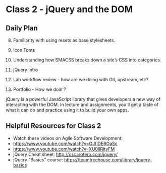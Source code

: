 # Class 2 - jQuery and the DOM

## Daily Plan

8. Familiarity with using resets as base stylesheets.
9. Icon Fonts
9. Understanding how SMACSS breaks down a site’s CSS into categories.

2. jQuery Intro
3. Lab workflow review - how are we doing with Git, upstream, etc?
4. Portfolio - How we doin'?

jQuery is a powerful JavaScript library that gives developers a new way of interacting with the DOM. In lecture and assignments, you'll get a taste of what it can do and practice using it to build your own apps.

## Helpful Resources for Class 2
 - Watch these videos on Agile Software Development:
  - https://www.youtube.com/watch?v=OJflDE6OaSc  
  - https://www.youtube.com/watch?v=XU0llRltyFM
 - jQuery Cheat sheet: http://oscarotero.com/jquery/
 - jQuery "Basics" course: https://teamtreehouse.com/library/jquery-basics
